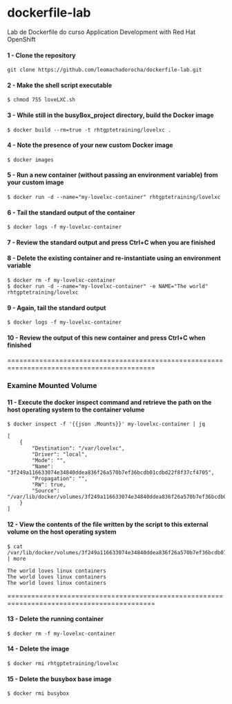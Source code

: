 # dockerfile-lab
Lab de Dockerfile do curso Application Development with Red Hat OpenShift


#### 1 - Clone the repository
```
git clone https://github.com/leomachadorocha/dockerfile-lab.git
```

#### 2 - Make the shell script executable
```
$ chmod 755 loveLXC.sh
```

#### 3 - While still in the busyBox_project directory, build the Docker image
```
$ docker build --rm=true -t rhtgptetraining/lovelxc .
```

#### 4 - Note the presence of your new custom Docker image
```
$ docker images
```

#### 5 - Run a new container (without passing an environment variable) from your custom image
```
$ docker run -d --name="my-lovelxc-container" rhtgptetraining/lovelxc
```

#### 6 - Tail the standard output of the container
```
$ docker logs -f my-lovelxc-container
```

#### 7 - Review the standard output and press Ctrl+C when you are finished


#### 8 - Delete the existing container and re-instantiate using an environment variable
```
$ docker rm -f my-lovelxc-container
$ docker run -d --name="my-lovelxc-container" -e NAME="The world" rhtgptetraining/lovelxc
```

#### 9 - Again, tail the standard output
```
$ docker logs -f my-lovelxc-container
```

#### 10 - Review the output of this new container and press Ctrl+C when finished   
   
   
===========================================================================================   

### Examine Mounted Volume


#### 11 - Execute the docker inspect command and retrieve the path on the host operating system to the container volume
```
$ docker inspect -f '{{json .Mounts}}' my-lovelxc-container | jq
```
```
[
    {
        "Destination": "/var/lovelxc",
        "Driver": "local",
        "Mode": "",
        "Name": "3f249a116633074e34840ddea836f26a570b7ef36bcdb01cdbd22f8f37cf4705",
        "Propagation": "",
        "RW": true,
        "Source": "/var/lib/docker/volumes/3f249a116633074e34840ddea836f26a570b7ef36bcdb01cdbd22f8f37cf4705/_data"
    }
]
```

#### 12 - View the contents of the file written by the script to this external volume on the host operating system
```
$ cat /var/lib/docker/volumes/3f249a116633074e34840ddea836f26a570b7ef36bcdb01cdbd22f8f37cf4705/_data/super_top_secret_log.log  | more
```
```
The world loves linux containers
The world loves linux containers
The world loves linux containers
```  

===========================================================================================   
   
   
#### 13 - Delete the running container
```
$ docker rm -f my-lovelxc-container
```
 
#### 14 - Delete the image
```
$ docker rmi rhtgptetraining/lovelxc
```

#### 15 - Delete the busybox base image
```
$ docker rmi busybox
```
